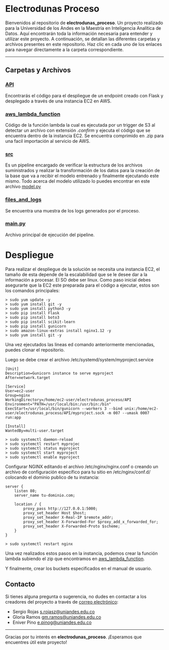 # Electrodunas Proceso

Bienvenidos al repositorio de **electrodunas_proceso**. Un proyecto realizado para la Universidad de los Andes en la Maestría en Inteligencia Analítica de Datos. Aquí encontrarán toda la información necesaria para entender y utilizar este proyecto. A continuación, se detallan las diferentes carpetas y archivos presentes en este repositorio. Haz clic en cada uno de los enlaces para navegar directamente a la carpeta correspondiente.

---

## Carpetas y Archivos

### [API](./API)
Encontrarás el código para el despliegue de un endpoint creado con Flask y desplegado a través de una instancia EC2 en AWS.

### [aws_lambda_function](./aws_lambda_function)
Código de la función lambda la cual es ejecutada por un trigger de S3 al detectar un archivo con extensión *.confirm* y ejecuta el código que se encuentra dentro de la instancia EC2. Se encuentra comprimido en .zip para una facil importación al servicio de AWS.

### [src](./src)
Es un pipeline encargado de verificar la estructura de los archivos suministrados y realizar la transformación de los datos para la creación de la base que va a recibir el modelo entrenado y finalmente ejecutando este mismo. Todo acerca del modelo utilizado lo puedes encontrar en este archivo [model.py](./src/model.py)

### [files_and_logs](./files_and_logs)
Se encuentra una muestra de los logs generados por el proceso.

### [main.py](./main.py)
Archivo principal de ejecución del pipeline.

# Despliegue
Para realizar el despliegue de la solución se necesita una instancia EC2, el tamaño de esta depende de la escalabilidad que se le desee dar a la información a procesar. El SO debe ser linux.
Como paso inicial debes asegurarte que la EC2 este preparada para el código a ejecutar, estos son los comandos principales:
```
> sudo yum update -y 
> sudo yum install git -y
> sudo yum install python3 -y
> sudo pip install Flask
> sudo pip install boto3
> sudo pip install scikit-learn
> sudo pip install gunicorn
> sudo amazon-linux-extras install nginx1.12 -y
> sudo yum install git -y
```
Una vez ejecutados las lineas ed comando anteriormente mencionadas, puedes clonar el repositorio.

Luego se debe crear el archivo /etc/systemd/system/myproject.service
```
[Unit]
Description=Gunicorn instance to serve myproject
After=network.target

[Service]
User=ec2-user
Group=nginx
WorkingDirectory=/home/ec2-user/electrodunas_proceso/API
Environment="PATH=/usr/local/bin:/usr/bin:/bin"
ExecStart=/usr/local/bin/gunicorn --workers 3 --bind unix:/home/ec2-user/electrodunas_proceso/API/myproject.sock -m 007 --umask 0007 run:app

[Install]
WantedBy=multi-user.target
```

```
> sudo systemctl daemon-reload
> sudo systemctl restart myprojec
> sudo systemctl status myproject
> sudo systemctl start myproject
> sudo systemctl enable myproject
```

Configurar NGINX editando el archivo /etc/nginx/nginx.conf o creando un archivo de configuración específico para tu sitio en /etc/nginx/conf.d/ colocando el dominio publico de tu instancia:
```
server {
    listen 80;
    server_name tu-dominio.com;

    location / {
        proxy_pass http://127.0.0.1:5000;
        proxy_set_header Host $host;
        proxy_set_header X-Real-IP $remote_addr;
        proxy_set_header X-Forwarded-For $proxy_add_x_forwarded_for;
        proxy_set_header X-Forwarded-Proto $scheme;
    }
}
```
```
> sudo systemctl restart nginx
```

Una vez realizados estos pasos en la instancia, podemos crear la función lambda subiendo el zip que encontramos en [aws_lambda_function](./aws_lambda_function).

Y finalmente, crear los buckets especificados en el manual de usuario.

## Contacto

Si tienes alguna pregunta o sugerencia, no dudes en contactar a los creadores del proyecto a través de [correo electrónico](mailto:contacto@example.com):

- Sergio Rojas [s.rojasz@uniandes.edu.co](mailto:s.rojasz@uniandes.edu.co)
- Gloria Ramos [gm.ramos@uniandes.edu.co](mailto:gm.ramos@uniandes.edu.co)
- Eniver Pino [e.pinog@uniandes.edu.co](mailto:e.pinog@uniandes.edu.co)

---

Gracias por tu interés en **electrodunas_proceso**. ¡Esperamos que encuentres útil este proyecto!
